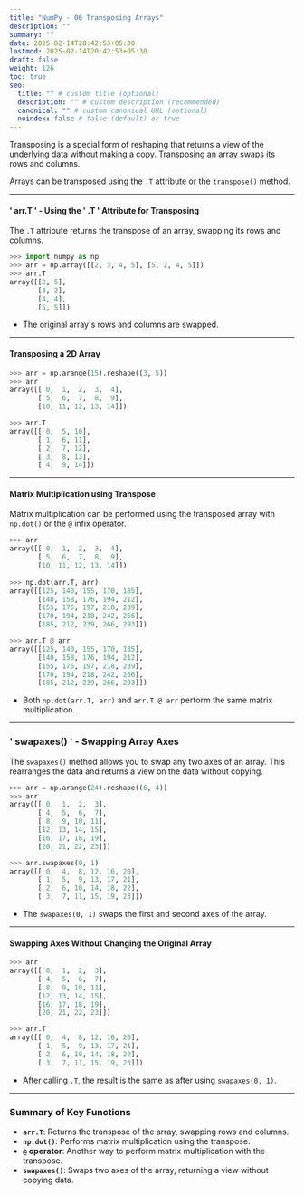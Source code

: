 ```yaml
---
title: "NumPy - 06 Transposing Arrays"
description: ""
summary: ""
date: 2025-02-14T20:42:53+05:30
lastmod: 2025-02-14T20:42:53+05:30
draft: false
weight: 126
toc: true
seo:
  title: "" # custom title (optional)
  description: "" # custom description (recommended)
  canonical: "" # custom canonical URL (optional)
  noindex: false # false (default) or true
---
```




Transposing is a special form of reshaping that returns a view of the underlying data without making a copy. Transposing an array swaps its rows and columns.

Arrays can be transposed using the `.T` attribute or the `transpose()` method.

---

#### ' arr.T ' - Using the ' .T ' Attribute for Transposing

The `.T` attribute returns the transpose of an array, swapping its rows and columns.

```python
>>> import numpy as np
>>> arr = np.array([[2, 3, 4, 5], [5, 2, 4, 5]])
>>> arr.T
array([[2, 5],
       [3, 2],
       [4, 4],
       [5, 5]])
```

- The original array's rows and columns are swapped.

---

#### Transposing a 2D Array

```python
>>> arr = np.arange(15).reshape((3, 5))
>>> arr
array([[ 0,  1,  2,  3,  4],
       [ 5,  6,  7,  8,  9],
       [10, 11, 12, 13, 14]])

>>> arr.T
array([[ 0,  5, 10],
       [ 1,  6, 11],
       [ 2,  7, 12],
       [ 3,  8, 13],
       [ 4,  9, 14]])
```

---

#### Matrix Multiplication using Transpose

Matrix multiplication can be performed using the transposed array with `np.dot()` or the `@` infix operator.

```python
>>> arr
array([[ 0,  1,  2,  3,  4],
       [ 5,  6,  7,  8,  9],
       [10, 11, 12, 13, 14]])
    
>>> np.dot(arr.T, arr)
array([[125, 140, 155, 170, 185],
       [140, 158, 176, 194, 212],
       [155, 176, 197, 218, 239],
       [170, 194, 218, 242, 266],
       [185, 212, 239, 266, 293]])

>>> arr.T @ arr
array([[125, 140, 155, 170, 185],
       [140, 158, 176, 194, 212],
       [155, 176, 197, 218, 239],
       [170, 194, 218, 242, 266],
       [185, 212, 239, 266, 293]])
```

- Both `np.dot(arr.T, arr)` and `arr.T @ arr` perform the same matrix multiplication.

---

### ' swapaxes() ' - Swapping Array Axes

The `swapaxes()` method allows you to swap any two axes of an array. This rearranges the data and returns a view on the data without copying.

```python
>>> arr = np.arange(24).reshape((6, 4))
>>> arr
array([[ 0,  1,  2,  3],
       [ 4,  5,  6,  7],
       [ 8,  9, 10, 11],
       [12, 13, 14, 15],
       [16, 17, 18, 19],
       [20, 21, 22, 23]])

>>> arr.swapaxes(0, 1)
array([[ 0,  4,  8, 12, 16, 20],
       [ 1,  5,  9, 13, 17, 21],
       [ 2,  6, 10, 14, 18, 22],
       [ 3,  7, 11, 15, 19, 23]])
```

- The `swapaxes(0, 1)` swaps the first and second axes of the array.

---

#### Swapping Axes Without Changing the Original Array

```python
>>> arr
array([[ 0,  1,  2,  3],
       [ 4,  5,  6,  7],
       [ 8,  9, 10, 11],
       [12, 13, 14, 15],
       [16, 17, 18, 19],
       [20, 21, 22, 23]])

>>> arr.T
array([[ 0,  4,  8, 12, 16, 20],
       [ 1,  5,  9, 13, 17, 21],
       [ 2,  6, 10, 14, 18, 22],
       [ 3,  7, 11, 15, 19, 23]])
```

- After calling `.T`, the result is the same as after using `swapaxes(0, 1)`.

---

### Summary of Key Functions

- **`arr.T`**: Returns the transpose of the array, swapping rows and columns.
- **`np.dot()`**: Performs matrix multiplication using the transpose.
- **`@` operator**: Another way to perform matrix multiplication with the transpose.
- **`swapaxes()`**: Swaps two axes of the array, returning a view without copying data.
